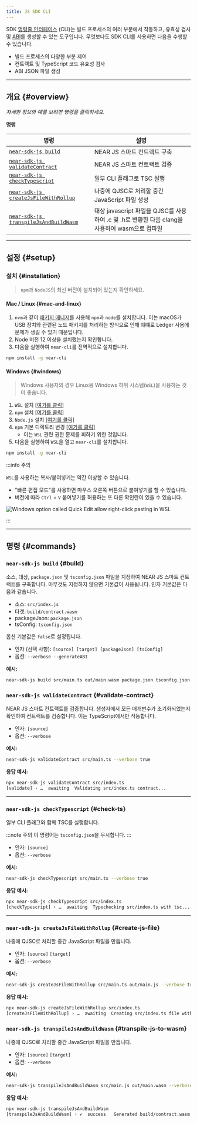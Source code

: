 ```yaml
---
title: JS SDK CLI
---
```


SDK [명령줄 인터페이스](https://github.com/near/near-sdk-js/blob/develop/packages/near-sdk-js/src/cli/cli.ts) (CLI)는 빌드 프로세스의 여러 부분에서 작동하고, 유효성 검사 및 [ABI](https://github.com/near/abi)를 생성할 수 있는 도구입니다. 무엇보다도 SDK CLI를 사용하면 다음을 수행할 수 있습니다.

- 빌드 프로세스의 다양한 부분 제어
- 컨트랙트 및 TypeScript 코드 유효성 검사
- ABI JSON 파일 생성

---

## 개요 {#overview}

_자세한 정보와 예를 보려면 명령을 클릭하세요._

**명령**

| 명령                                                             | 설명                                                                  |
| -------------------------------------------------------------- | ------------------------------------------------------------------- |
| [`near-sdk-js build`](#build)                                  | NEAR JS 스마트 컨트랙트 구축                                                 |
| [`near-sdk-js validateContract`](#validate-contract)           | NEAR JS 스마트 컨트랙트 검증                                                 |
| [`near-sdk-js checkTypescript`](#check-ts)                     | 일부 CLI 플래그로 TSC 실행                                                  |
| [`near-sdk-js createJsFileWithRollup`](#create-js-file)        | 나중에 QJSC로 처리할 중간 JavaScript 파일 생성                                   |
| [`near-sdk-js transpileJsAndBuildWasm`](#transpile-js-to-wasm) | 대상 javascript 파일을 QJSC를 사용하여 .c 및 .h로 변환한 다음 clang을 사용하여 wasm으로 컴파일 |

---

## 설정 {#setup}

### 설치 {#installation}

> `npm`과 `NodeJS`의 최신 버전이 설치되어 있는지 확인하세요.

#### Mac / Linux {#mac-and-linux}

1. `nvm`과 같이 [패키지 매니저](https://nodejs.org/en/download/package-manager/)를 사용해 `npm`과 `node`를 설치합니다. 이는 macOS가 USB 장치와 관련된 노드 패키지를 처리하는 방식으로 인해 떄떄로 Ledger 사용에 문제가 생길 수 있기 때문입니다.
2. Node 버전 12 이상을 설치했는지 확인합니다.
3. 다음을 실행하여 `near-cli`를 전역적으로 설치합니다.

```bash
npm install -g near-cli
```

#### Windows {#windows}

> Windows 사용자의 경우 Linux용 Windows 하위 시스템(`WSL`)을 사용하는 것이 좋습니다.

1. `WSL` 설치 [[여기를 클릭]](https://docs.microsoft.com/en-us/windows/wsl/install-manual#downloading-distros)
2. `npm` 설치 [[여기를 클릭]](https://www.npmjs.com/get-npm)
3. `Node.js` 설치 [[여기를 클릭]](https://nodejs.org/en/download/package-manager/)
4. `npm` 기본 디렉토리 변경 [[여기를 클릭]](https://docs.npmjs.com/resolving-eacces-permissions-errors-when-installing-packages-globally#manually-change-npms-default-directory)
   - 이는 `WSL` 관련 권한 문제를 피하기 위한 것입니다.
5. 다음을 실행하여 `WSL`을 열고 `near-cli`를 설치합니다.

```bash
npm install -g near-cli
```

:::info 주의

`WSL`를 사용하는 복사/붙여넣기는 약간 이상할 수 있습니다.

- "빠른 편집 모드"를 사용하면 마우스 오른쪽 버튼으로 붙여넣기를 할 수 있습니다.
- 버전에 따라 `Ctrl` + `V` 붙여넣기를 허용하는 또 다른 확인란이 있을 수 있습니다.

![Windows option called Quick Edit allow right-click pasting in WSL](/docs/assets/windows-quickedit-mode.png)

:::

---

## 명령 {#commands}

### `near-sdk-js build` {#build}

소스, 대상, `package.json` 및 `tsconfig.json` 파일을 지정하여 NEAR JS 스마트 컨트랙트를 구축합니다. 아무것도 지정하지 않으면 기본값이 사용됩니다. 인자 기본값은 다음과 같습니다.

- 소스: `src/index.js`
- 타겟: `build/contract.wasm`
- packageJson: `package.json`
- tsConfig: `tsconfig.json`

옵션 기본값은 `false`로 설정됩니다.

- 인자 (선택 사항): `[source] [target] [packageJson] [tsConfig]`
- 옵션: `--verbose --generateABI`

**예시:**

```bash
near-sdk-js build src/main.ts out/main.wasm package.json tsconfig.json --verbose true --generateABI true
```

### `near-sdk-js validateContract` {#validate-contract}

NEAR JS 스마트 컨트랙트를 검증합니다. 생성자에서 모든 매개변수가 초기화되었는지 확인하여 컨트랙트를 검증합니다. 이는 TypeScript에서만 작동합니다.

- 인자: `[source]`
- 옵션: `--verbose`

**예시:**

```bash
near-sdk-js validateContract src/main.ts --verbose true
```

**응답 예시:**

```bash
npx near-sdk-js validateContract src/index.ts
[validate] › …  awaiting  Validating src/index.ts contract...
```

---

### `near-sdk-js checkTypescript` {#check-ts}

일부 CLI 플래그와 함께 TSC를 실행합니다.

 :::note 주의 이 명령어는 `tsconfig.json`을 무시합니다.
:::

- 인자: `[source]`
- 옵션: `--verbose`

**예시:**

```bash
near-sdk-js checkTypescript src/main.ts --verbose true
```

**응답 예시:**

```bash
npx near-sdk-js checkTypescript src/index.ts
[checkTypescript] › …  awaiting  Typechecking src/index.ts with tsc...
```

---

### `near-sdk-js createJsFileWithRollup` {#create-js-file}

나중에 QJSC로 처리할 중간 JavaScript 파일을 만듭니다.

- 인자: `[source]` `[target]`
- 옵션: `--verbose`

**예시:**

```bash
near-sdk-js createJsFileWithRollup src/main.ts out/main.js --verbose true
```

**응답 예시:**

```bash
npx near-sdk-js createJsFileWithRollup src/index.ts
[createJsFileWithRollup] › …  awaiting  Creating src/index.ts file with Rollup...
```

### `near-sdk-js transpileJsAndBuildWasm` {#transpile-js-to-wasm}

나중에 QJSC로 처리할 중간 JavaScript 파일을 만듭니다.

- 인자: `[source]` `[target]`
- 옵션: `--verbose`

**예시:**

```bash
near-sdk-js transpileJsAndBuildWasm src/main.js out/main.wasm --verbose true
```

**응답 예시:**

```bash
npx near-sdk-js transpileJsAndBuildWasm
[transpileJsAndBuildWasm] › ✔  success   Generated build/contract.wasm contract successfully!
```
